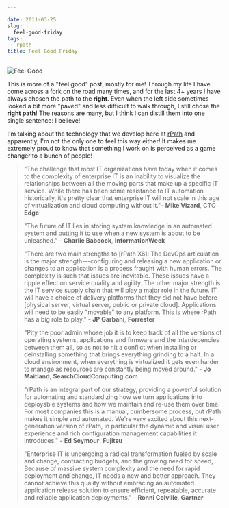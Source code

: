 ```yaml
---

date: 2011-03-25
slug: |
  feel-good-friday
tags:
 - rpath
title: Feel Good Friday
---
```


![Feel Good](http://www.ogmaciel.com/wp-content/uploads/2011/03/3891444873_a5d09e1c59_m.jpg)

This is more of a "feel good" post, mostly for me! Through my life I
have come across a fork on the road many times, and for the last 4+
years I have always chosen the path to the **right**. Even when the left
side sometimes looked a bit more "paved" and less difficult to walk
through, I still chose the **right path**! The reasons are many, but I
think I can distill them into one single sentence: I believe!

I'm talking about the technology that we develop here at
[rPath](http://www.rpath.com) and apparently, I'm not the only one to
feel this way either! It makes me extremely proud to know that something
I work on is perceived as a game changer to a bunch of people!

> \"The challenge that most IT organizations have today when it comes to
> the complexity of enterprise IT is an inability to visualize the
> relationships between all the moving parts that make up a specific IT
> service. While there has been some resistance to IT automation
> historically, it's pretty clear that enterprise IT will not scale in
> this age of virtualization and cloud computing without it.\"- **Mike
> Vizard**, CTO **Edge**
>
> \"The future of IT lies in storing system knowledge in an automated
> system and putting it to use when a new system is about to be
> unleashed.\" - **Charlie Babcock**, **InformationWeek**
>
> \"There are two main strengths to \[rPath X6\]: The DevOps
> articulation is the major strength---configuring and releasing a new
> application or changes to an application is a process fraught with
> human errors. The complexity is such that issues are inevitable. These
> issues have a ripple effect on service quality and agility. The other
> major strength is the IT service supply chain that will play a major
> role in the future. IT will have a choice of delivery platforms that
> they did not have before \[physical server, virtual server, public or
> private cloud\]. Applications will need to be easily \"movable\" to
> any platform. This is where rPath has a big role to play.\" - **JP
> Garbani**, **Forrester**
>
> \"Pity the poor admin whose job it is to keep track of all the
> versions of operating systems, applications and firmware and the
> interdepencies between them all, so as not to hit a conflict when
> installing or deinstalling something that brings everything grinding
> to a halt. In a cloud environment, when everything is virtualized it
> gets even harder to manage as resources are constantly being moved
> around.\" - **Jo Maitland**, **SearchCloudComputing.com**
>
> \"rPath is an integral part of our strategy, providing a powerful
> solution for automating and standardizing how we turn applications
> into deployable systems and how we maintain and re-use them over time.
> For most companies this is a manual, cumbersome process, but rPath
> makes it simple and automated. We're very excited about this
> next-generation version of rPath, in particular the dynamic and visual
> user experience and rich configuration management capabilities it
> introduces.\" - **Ed Seymour**, **Fujitsu**
>
> \"Enterprise IT is undergoing a radical transformation fueled by scale
> and change, contracting budgets, and the growing need for speed,
> Because of massive system complexity and the need for rapid deployment
> and change, IT needs a new and better approach. They cannot achieve
> this quality without embracing an automated application release
> solution to ensure efficient, repeatable, accurate and reliable
> application deployments.\" - **Ronni Colville**, **Gartner**
